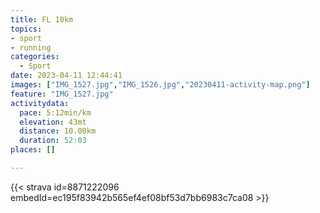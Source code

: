 ```yaml
---
title: FL 10km
topics:
- sport
- running
categories:
  - Sport
date: 2023-04-11 12:44:41
images: ["IMG_1527.jpg","IMG_1526.jpg","20230411-activity-map.png"]
feature: "IMG_1527.jpg"
activitydata:
  pace: 5:12min/km
  elevation: 43mt
  distance: 10.00km
  duration: 52:03
places: []

---
```


<!--more--> 

 [//]: # ({{< figure src="20230411-activity-map.png" title="map" >}})


{{< strava id=8871222096 embedId=ec195f83942b565ef4ef08bf53d7bb6983c7ca08 >}}
